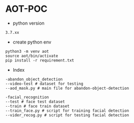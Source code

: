 # AOT-POC

* python version

```
3.7.xx
```
* create python env
```
python3 -m venv aot
source aot/bin/activate
pip install -r requirement.txt
```

* Index
```
-abandon_object_detection
--video-test # dataset for testing
--aod_mask.py # main file for abandon-object-detection

-facial_recognition
--test # face test dataset
--train # face train dataset
--train_face.py # script for training facial detection
--vider_recog.py # script for testing facial detection
```
